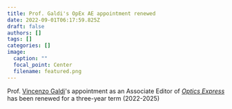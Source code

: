 ```yaml
---
title: Prof. Galdi's OpEx AE appointment renewed
date: 2022-09-01T06:17:59.825Z
draft: false
authors: []
tags: []
categories: []
image:
  caption: ""
  focal_point: Center
  filename: featured.png
---
```

Prof. [Vincenzo Galdi](/author/vincenzo-galdi)'s appointment as an Associate Editor of *[Optics Express](https://www.osapublishing.org/oe/home.cfm)* has been renewed for a three-year term (2022-2025)